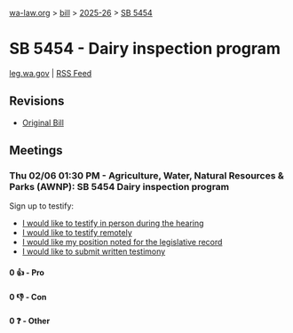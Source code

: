 [wa-law.org](/) > [bill](/bill/) > [2025-26](/bill/2025-26/) > [SB 5454](/bill/2025-26/sb/5454/)

# SB 5454 - Dairy inspection program
[leg.wa.gov](https://app.leg.wa.gov/billsummary?BillNumber=5454&Year=2025&Initiative=false) | [RSS Feed](./rss.xml)

## Revisions
* [Original Bill](1/)

## Meetings
### Thu 02/06 01:30 PM - Agriculture, Water, Natural Resources & Parks (AWNP): SB 5454 Dairy inspection program
Sign up to testify:
* [I would like to testify in person during the hearing](https://app.leg.wa.gov/csi/Testifier/Add?chamber=House&mId=32704&aId=162840&caId=25223&tId=1)
* [I would like to testify remotely](https://app.leg.wa.gov/csi/Testifier/Add?chamber=House&mId=32704&aId=162840&caId=25223&tId=2)
* [I would like my position noted for the legislative record](https://app.leg.wa.gov/csi/Testifier/Add?chamber=House&mId=32704&aId=162840&caId=25223&tId=3)
* [I would like to submit written testimony](https://app.leg.wa.gov/csi/Testifier/Add?chamber=House&mId=32704&aId=162840&caId=25223&tId=4)

#### 0 👍 - Pro

#### 0 👎 - Con

#### 0 ❓ - Other
